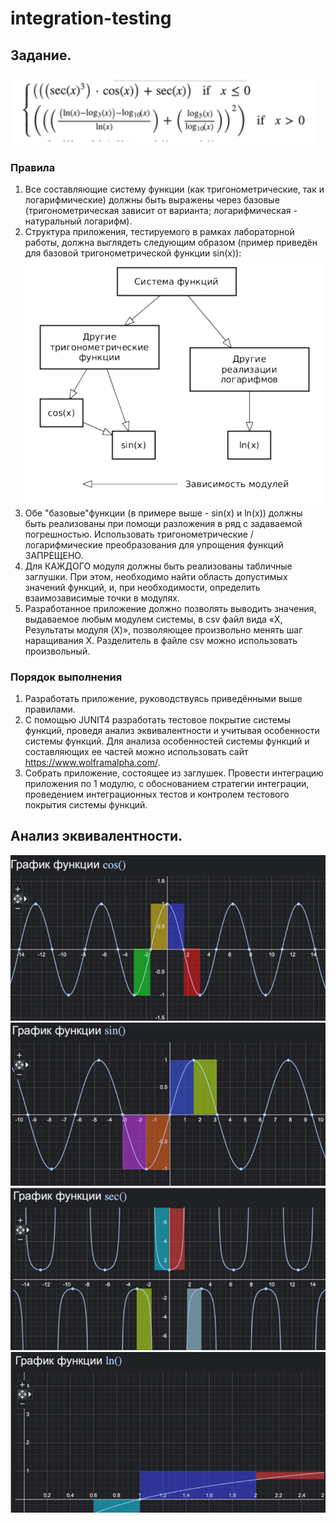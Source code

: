 # integration-testing
 
##  Задание.
![](image/image1.png)

### Правила
1. Все составляющие систему функции (как тригонометрические, так и логарифмические)
должны быть выражены через базовые (тригонометрическая зависит от варианта; логарифмическая - натуральный логарифм).
2. Структура приложения, тестируемого в рамках лабораторной работы, должна выглядеть следующим образом (пример приведён для базовой тригонометрической функции sin(x)):
![](image/image2.png)
3. Обе "базовые"функции (в примере выше - sin(x) и ln(x)) должны быть реализованы при
помощи разложения в ряд с задаваемой погрешностью. Использовать тригонометрические / логарифмические преобразования для упрощения функций ЗАПРЕЩЕНО.
4. Для КАЖДОГО модуля должны быть реализованы табличные заглушки. При этом,
необходимо найти область допустимых значений функций, и, при необходимости, определить взаимозависимые точки в модулях.
5. Разработанное приложение должно позволять выводить значения, выдаваемое любым
модулем системы, в сsv файл вида «X, Результаты модуля (X)», позволяющее произвольно менять шаг наращивания Х. Разделитель в файле csv можно использовать произвольный.

### Порядок выполнения
1. Разработать приложение, руководствуясь приведёнными выше правилами.
2. С помощью JUNIT4 разработать тестовое покрытие системы функций, проведя анализ
эквивалентности и учитывая особенности системы функций. Для анализа особенностей
системы функций и составляющих ее частей можно использовать сайт https://www.wolframalpha.com/.
3. Собрать приложение, состоящее из заглушек. Провести интеграцию приложения по 1
модулю, с обоснованием стратегии интеграции, проведением интеграционных тестов и
контролем тестового покрытия системы функций.

## Анализ эквивалентности.
![](image/image3.png)
![](image/image4.png)
![](image/image5.png)
![](image/image6.png)
